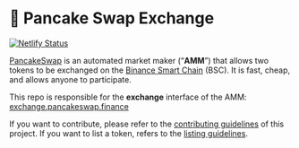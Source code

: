 # 🥞 Pancake Swap Exchange

[![Netlify Status](https://api.netlify.com/api/v1/badges/c6ef7e73-4a84-410d-83b0-b89326787dff/deploy-status)](https://app.netlify.com/sites/swap-master/deploys)

[PancakeSwap](https://pancakeswap.finance/) is an automated market maker \(“**AMM**”\) that allows two tokens to be exchanged on the [Binance Smart Chain](https://www.binance.org/en/smartChain) \(BSC\). It is fast, cheap, and allows anyone to participate.

This repo is responsible for the **exchange** interface of the AMM: [exchange.pancakeswap.finance](https://exchange.pancakeswap.finance/)

If you want to contribute, please refer to the [contributing guidelines](contributing.md) of this project. If you want to list a token, refers to the [listing guidelines](listing.md).

